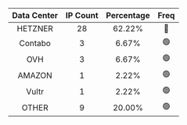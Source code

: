 | Data Center | IP Count | Percentage | Freq |
|:------------:|:--------:|:-----------:|:-----:|
| HETZNER | 28 | 62.22% | 🔴 |
| Contabo | 3 | 6.67% | 🟢 |
| OVH | 3 | 6.67% | 🟢 |
| AMAZON | 1 | 2.22% | 🟢 |
| Vultr | 1 | 2.22% | 🟢 |
| OTHER | 9 | 20.00% | 🟢 |